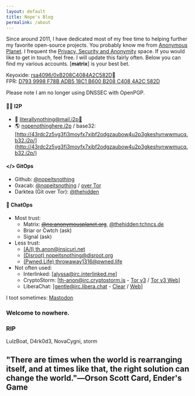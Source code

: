 ```yaml
---
layout: default
title: Nope's Blog
permalink: /about
---
```


Since around 2011, I have dedicated most of my free time to helping further my favorite open-source projects. You probably know me from [Anonymous Planet](https://anonymousplanet.org/). I frequent the [Privacy, Security and Anonymity](https://matrix.to/#/#privacy-security-anonymity:matrix.org) space. If you would like to get in touch, feel free. I will update this fairly often. Below you can find my various accounts. [**matrix**] is your best bet.

Keyoxide: [rsa4096/0xB208C4084A2C582D](https://keyoxide.org/hkp/no%40anonymousplanet.org)🔑  
FPR: [D793 9998 F78B ADB5 18C1 B600 B208 C408 4A2C 582D](/pgp.txt)  

Please note I am no longer using DNSSEC with OpenPGP.

#### 🕵🏻 I2P
- 📧 [literallynothing@mail.i2p](mailto:literallynothing@mail.i2p)[🔑](/pgp.txt)
- 🌎 [nopenothinghere.i2p](http://nopenothinghere.i2p/) / base32: [http://43rdc2z5vg3fi3moyfx7xibf2odgzaubow4u2p3gkeshynwwmucq.b32.i2p/](http://43rdc2z5vg3fi3moyfx7xibf2odgzaubow4u2p3gkeshynwwmucq.b32.i2p/)   


#### </> GitOps  
- Github:
<a rel="me" href="https://github.com/nopeitsnothing">@nopeitsnothing</a>
- 0xacab: <a rel="me" href="https://0xacab.org/nopeitsnothing">@nopeitsnothing</a> / [over Tor](http://wmj5kiic7b6kjplpbvwadnht2nh2qnkbnqtcv3dyvpqtz7ssbssftxid.onion/nopeitsnothing)
- Darktea (Git over Tor): [@thehidden](http://it7otdanqu7ktntxzm427cba6i53w6wlanlh23v5i3siqmos47pzhvyd.onion/thehidden)

#### 💭 ChatOps
- Most trust:  
  - Matrix: [~~@no:anonymousplanet.org~~](https://matrix.to/#/@no:anonymousplanet.org), [@thehidden:tchncs.de](https://matrix.to/#/@thehidden:tchncs.de)
  - Briar or Cwtch (ask)
  - Signal (ask)
- Less trust:  
  - [(A/I) th.anon@insicuri.net](xmpp:th.anon@insicuri.net)  
  - [(Disroot) nopeitsnothing@disroot.org](xmpp:nopeitsnothing@disroot.org)    
  - [(Pwned.Life) throwaway1316@pwned.life](xmpp:throwaway1316@pwned.life)  
- Not often used:  
  - Interlinked: \[[alyssa@irc.interlinked.me](irc://irc.interlinked.me/alyssa)\]
  - CryptoStorm: \[[th-anon@irc.cryptostorm.is](irc://irc.cryptostorm.is/th-anon) - [Tor v3](ircs://stormwio4d5qkewys7ymh5lezxs35qweyomvyeqddcxgkslt3sfltsad.onion:6697/cryptostorm) / [Tor v3 Web](http://stormu36id5e62n2i7kq3v7batuy34dimpijx5euklgl5bwi65eaycyd.onion/chat/)\]  
  - LiberaChat: \[[gentle@irc.libera.chat](irc://irc.libera.chat/) - [Clear](ircs://irc.libera.chat:6697) / [Web](https://web.libera.chat/)\]  

I toot sometimes: <a rel="me" href="https://ioc.exchange/@unknown">Mastodon</a>

### Welcome to nowhere.

### RIP
LulzBoat, D4rk0d3, NovaCygni, storm

## "There are times when the world is rearranging itself, and at times like that, the right solution can change the world."―Orson Scott Card, Ender's Game
